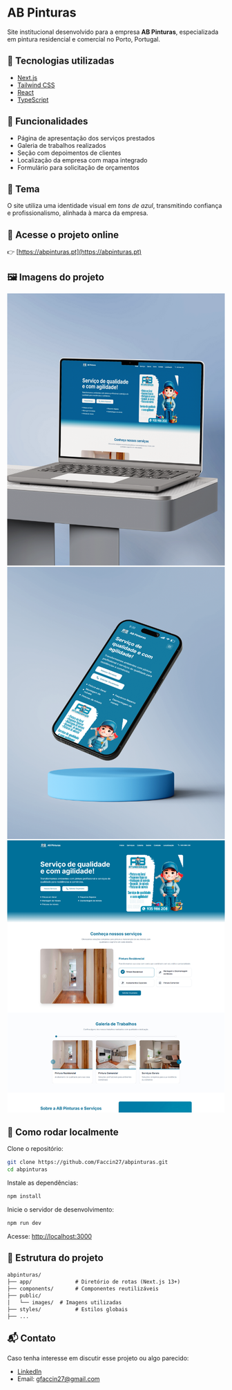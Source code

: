 # AB Pinturas

Site institucional desenvolvido para a empresa **AB Pinturas**, especializada em pintura residencial e comercial no Porto, Portugal.

## 🧰 Tecnologias utilizadas

- [Next.js](https://nextjs.org/)
- [Tailwind CSS](https://tailwindcss.com/)
- [React](https://react.dev/)
- [TypeScript](https://www.typescriptlang.org/) 

## 📌 Funcionalidades

- Página de apresentação dos serviços prestados
- Galeria de trabalhos realizados
- Seção com depoimentos de clientes
- Localização da empresa com mapa integrado
- Formulário para solicitação de orçamentos

## 🎨 Tema

O site utiliza uma identidade visual em *tons de azul*, transmitindo confiança e profissionalismo, alinhada à marca da empresa.

## 🔗 Acesse o projeto online

👉 [https://abpinturas.pt](https://abpinturas.pt)

## 🖼️ Imagens do projeto

<p align="center">
  <img src="/public/images/1.png" alt="Laptop" width="700"/>
  <br/>
  <img src="/public/images/2.png" alt="Iphone" width="700"/>
  <br/>
  <img src="/public/images/5.png" alt="Website" width="700"/>
</p>

## 🚀 Como rodar localmente

Clone o repositório:

```bash
git clone https://github.com/Faccin27/abpinturas.git
cd abpinturas
```

Instale as dependências:

```bash
npm install
```

Inicie o servidor de desenvolvimento:

```bash
npm run dev
```

Acesse: [http://localhost:3000](http://localhost:3000)

## 📁 Estrutura do projeto

```
abpinturas/
├── app/              # Diretório de rotas (Next.js 13+)
├── components/       # Componentes reutilizáveis
├── public/
│   └── images/  # Imagens utilizadas
├── styles/           # Estilos globais
├── ...
```

## 📬 Contato

Caso tenha interesse em discutir esse projeto ou algo parecido:

- [LinkedIn](https://linkedin.com/in/guilherme-faccin)
- Email: gfaccin27@gmail.com

